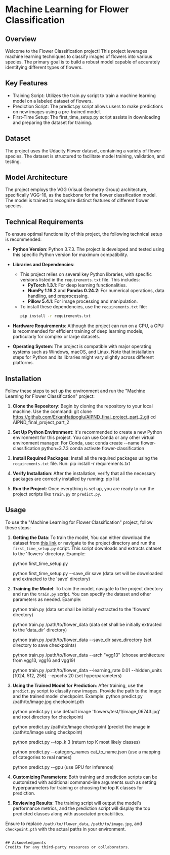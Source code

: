 
# Machine Learning for Flower Classification

## Overview
Welcome to the Flower Classification project! This project leverages machine learning techniques to classify images of flowers into various species. The primary goal is to build a robust model capable of accurately identifying different types of flowers.

## Key Features
- Training Script: Utilizes the train.py script to train a machine learning model on a labeled dataset of flowers.
- Prediction Script: The predict.py script allows users to make predictions on new images using a pre-trained model.
- First-Time Setup: The first_time_setup.py script assists in downloading and preparing the dataset for training.

## Dataset
The project uses the Udacity Flower dataset, containing a variety of flower species. The dataset is structured to facilitate model training, validation, and testing.

## Model Architecture
The project employs the VGG (Visual Geometry Group) architecture, specifically VGG-16, as the backbone for the flower classification model. The model is trained to recognize distinct features of different flower species.

## Technical Requirements
To ensure optimal functionality of this project, the following technical setup is recommended:

- **Python Version**: Python 3.7.3. The project is developed and tested using this specific Python version for maximum compatibility.

- **Libraries and Dependencies**:
  - This project relies on several key Python libraries, with specific versions listed in the `requirements.txt` file. This includes:
    - **PyTorch 1.3.1**: For deep learning functionalities.
    - **NumPy 1.16.2** and **Pandas 0.24.2**: For numerical operations, data handling, and preprocessing.
    - **Pillow 5.4.1**: For image processing and manipulation.
  - To install these dependencies, use the `requirements.txt` file:
    ```bash
    pip install -r requirements.txt
    ```

- **Hardware Requirements**: Although the project can run on a CPU, a GPU is recommended for efficient training of deep learning models, particularly for complex or large datasets.

- **Operating System**: The project is compatible with major operating systems such as Windows, macOS, and Linux. Note that installation steps for Python and its libraries might vary slightly across different platforms.


## Installation

Follow these steps to set up the environment and run the "Machine Learning for Flower Classification" project:

1. **Clone the Repository**:
   Begin by cloning the repository to your local machine. Use the command:
   git clone https://github.com/ErkanHatipoglu/AIPND_final_project_part_2.git
   cd AIPND_final_project_part_2

2. **Set Up Python Environment**:
   It's recommended to create a new Python environment for this project. You can use Conda or any other virtual environment manager. For Conda, use:
   conda create --name flower-classification python=3.7.3
   conda activate flower-classification

3. **Install Required Packages**:
   Install all the required packages using the `requirements.txt` file. Run:
   pip install -r requirements.txt

4. **Verify Installation**:
   After the installation, verify that all the necessary packages are correctly installed by running:
   pip list

5. **Run the Project**:
   Once everything is set up, you are ready to run the project scripts like `train.py` or `predict.py`.


## Usage

To use the "Machine Learning for Flower Classification" project, follow these steps:

1. **Getting the Data**:
   To train the model, You can either download the dataset from [this link](https://s3.amazonaws.com/content.udacity-data.com/nd089/flower_data.tar.gz) or navigate to the project directory and run the `first_time_setup.py` script. This script downloads and extracts dataset to the 'flowers' directory. Example:

   python first_time_setup.py

   python first_time_setup.py --save_dir save (data set will be downloaded and extracted to the 'save' directory)

2. **Training the Model**:
   To train the model, navigate to the project directory and run the `train.py` script. You can specify the dataset and other parameters as needed. Example:
   
   python train.py (data set shall be initially extracted to the 'flowers' directory)

   python train.py /path/to/flower_data (data set shall be initially extracted to the 'data_dir' directory)

   python train.py /path/to/flower_data --save_dir save_directory (set directory to save checkpoints)

   python train.py /path/to/flower_data --arch "vgg13" (choose architecture from vgg13, vgg16 and vgg19)

   python train.py /path/to/flower_data --learning_rate 0.01 --hidden_units [1024, 512, 256] --epochs 20 (set hyperparameters)

3. **Using the Trained Model for Prediction**:
   After training, use the `predict.py` script to classify new images. Provide the path to the image and the trained model checkpoint. Example:
   python predict.py /path/to/image.jpg checkpoint.pth

   python predict.py ( use default image 'flowers/test/1/image_06743.jpg' and root directory for checkpoint)

   python predict.py /path/to/image checkpoint (predict the image in /path/to/image using checkpoint)

   python predict.py --top_k 3 (return top K most likely classes)

   python predict.py --category_names cat_to_name.json (use a mapping of categories to real names)

   python predict.py --gpu (use GPU for inference)

4. **Customizing Parameters**:
   Both training and prediction scripts can be customized with additional command-line arguments such as setting hyperparameters for training or choosing the top K classes for prediction.

5. **Reviewing Results**:
   The training script will output the model's performance metrics, and the prediction script will display the top predicted classes along with associated probabilities.

Ensure to replace `/path/to/flower_data`, `/path/to/image.jpg`, and `checkpoint.pth` with the actual paths in your environment.

```

## Acknowledgments
Credits for any third-party resources or collaborators.
